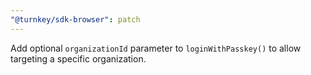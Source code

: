 ```yaml
---
"@turnkey/sdk-browser": patch
---
```


Add optional `organizationId` parameter to `loginWithPasskey()` to allow targeting a specific organization.

